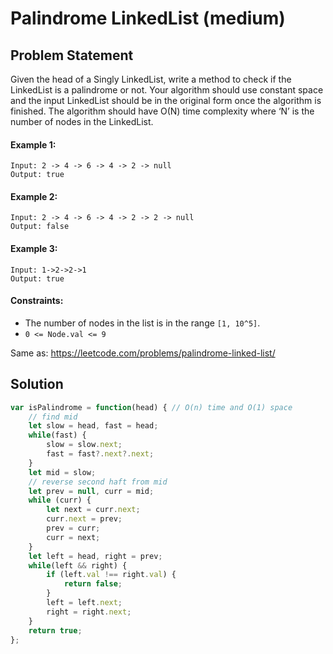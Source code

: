 # Palindrome LinkedList (medium)

## Problem Statement
Given the head of a Singly LinkedList, write a method to check if the LinkedList is a palindrome or not.
Your algorithm should use constant space and the input LinkedList should be in the original form once the algorithm is finished. The algorithm should have O(N) time complexity where ‘N’ is the number of nodes in the LinkedList.

#### Example 1:
```
Input: 2 -> 4 -> 6 -> 4 -> 2 -> null
Output: true
```
#### Example 2:
```
Input: 2 -> 4 -> 6 -> 4 -> 2 -> 2 -> null
Output: false
```

#### Example 3:
```
Input: 1->2->2->1
Output: true
```

####  Constraints:
- The number of nodes in the list is in the range `[1, 10^5]`.
- `0 <= Node.val <= 9`

Same as: https://leetcode.com/problems/palindrome-linked-list/

## Solution

```javascript
var isPalindrome = function(head) { // O(n) time and O(1) space
    // find mid
    let slow = head, fast = head;
    while(fast) {
        slow = slow.next;
        fast = fast?.next?.next;
    }
    let mid = slow;
    // reverse second haft from mid
    let prev = null, curr = mid;
    while (curr) {
        let next = curr.next;
        curr.next = prev;
        prev = curr;
        curr = next;
    }
    let left = head, right = prev;
    while(left && right) {
        if (left.val !== right.val) {
            return false;
        }
        left = left.next;
        right = right.next;
    }
    return true;
};
```
